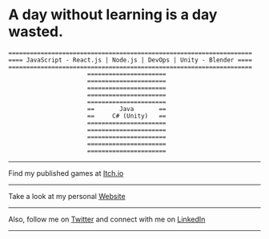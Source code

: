 # A day without learning is a day wasted.

```
====================================================================
==== JavaScript - React.js | Node.js | DevOps | Unity - Blender ====
====================================================================
                      ======================
                      ======================
                      ======================
                      ======================
                      ======================
                      ==       Java       ==
                      ==     C# (Unity)   ==
                      ======================
                      ======================
                      ======================
                      ======================
                      ======================
```

---

Find my published games at [Itch.io](https://guidb.itch.io)

---

Take a look at my personal [Website](https://guidb.github.io)

---

Also, follow me on [Twitter](https://twitter.com/Gui_DB) and connect with me on [LinkedIn](https://www.linkedin.com/in/guilhermedallbello)

---
